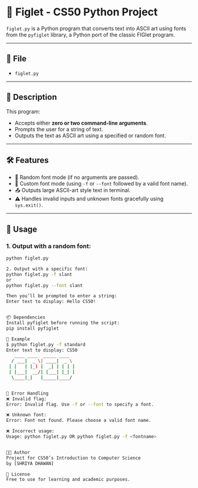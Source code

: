 # 🎨 Figlet - CS50 Python Project

`figlet.py` is a Python program that converts text into ASCII art using fonts from the `pyfiglet` library, a Python port of the classic FIGlet program.

---

## 📁 File

- `figlet.py`

---

## 📝 Description

This program:

- Accepts either **zero or two command-line arguments**.
- Prompts the user for a string of text.
- Outputs the text as ASCII art using a specified or random font.

---

## 🛠️ Features

- 🎲 Random font mode (if no arguments are passed).
- 🎨 Custom font mode (using `-f` or `--font` followed by a valid font name).
- 📤 Outputs large ASCII-art style text in terminal.
- ⚠️ Handles invalid inputs and unknown fonts gracefully using `sys.exit()`.

---

## 🔧 Usage

### 1. Output with a random font:
```bash
python figlet.py

2. Output with a specific font:
python figlet.py -f slant
or 
python figlet.py --font slant

Then you’ll be prompted to enter a string:
Enter text to display: Hello CS50!


📦 Dependencies
Install pyfiglet before running the script:
pip install pyfiglet

📜 Example
$ python figlet.py -f standard
Enter text to display: CS50
   ____ ____  _____ ____  
  / ___|  _ \| ____|  _ \ 
 | |   | |_) |  _| | | | |
 | |___|  __/| |___| |_| |
  \____|_|   |_____|____/ 


🧠 Error Handling
❌ Invalid flag:
Error: Invalid flag. Use -f or --font to specify a font.

❌ Unknown font:
Error: Font not found. Please choose a valid font name.

❌ Incorrect usage:
Usage: python figlet.py OR python figlet.py -f <fontname>


👨‍💻 Author
Project for CS50’s Introduction to Computer Science
by [SHRIYA DHAWAN]

📄 License
Free to use for learning and academic purposes.

